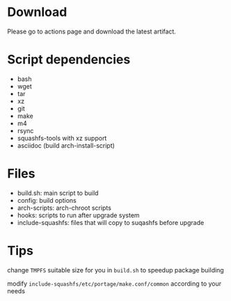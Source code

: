 # Download

Please go to actions page and download the latest artifact.

# Script dependencies

* bash
* wget
* tar
* xz
* git
* make
* m4
* rsync
* squashfs-tools with xz support
* asciidoc (build arch-install-script)

# Files

* build.sh: main script to build
* config: build options
* arch-scripts: arch-chroot scripts
* hooks: scripts to run after upgrade system
* include-squashfs: files that will copy to suqashfs before upgrade

# Tips

change `TMPFS` suitable size for you in `build.sh` to speedup package building

modify `include-squashfs/etc/portage/make.conf/common` according to your needs
